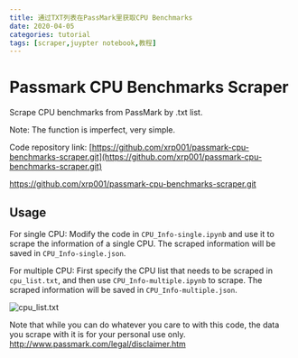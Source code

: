 ```yaml
---
title: 通过TXT列表在PassMark里获取CPU Benchmarks
date: 2020-04-05
categories: tutorial
tags: [scraper,juypter notebook,教程]
---
```


# Passmark CPU Benchmarks Scraper
Scrape CPU benchmarks from PassMark by .txt list.

Note: The function is imperfect, very simple.

Code repository link: [https://github.com/xrp001/passmark-cpu-benchmarks-scraper.git](https://github.com/xrp001/passmark-cpu-benchmarks-scraper.git)

https://github.com/xrp001/passmark-cpu-benchmarks-scraper.git

## Usage

 For single CPU:
Modify the code in ```CPU_Info-single.ipynb``` and use it to scrape the information of a single CPU. The scraped information will be saved in ```CPU_Info-single.json```.

For multiple CPU:
First specify the CPU list that needs to be scraped in ```cpu_list.txt```, and then use ```CPU_Info-multiple.ipynb``` to scrape. The scraped information will be saved in ```CPU_Info-multiple.json```.

![cpu_list.txt](https://wx4.sinaimg.cn/large/6a8c0fe1gy1gdj6ubw93aj206z0h5753.jpg)

Note that while you can do whatever you care to with this code, the data you scrape with it is for your personal use only.
http://www.passmark.com/legal/disclaimer.htm
